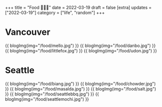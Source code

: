 +++
title = "Food 🍰🥐🍜"
date = 2022-03-19
draft = false
[extra]
updates = ["2022-03-19"]
category = ["life", "random"]
+++


# Vancouver
{{ blogImg(img="/food/mello.jpg") }}
{{ blogImg(img="/food/danbo.jpg") }}
{{ blogImg(img="/food/littlefox.jpg") }}
{{ blogImg(img="/food/udon.jpg") }}

# Seattle
{{ blogImg(img="/food/biang.jpg") }}
{{ blogImg(img="/food/chowder.jpg") }}
{{ blogImg(img="/food/masalda.jpg") }}
{{ blogImg(img="/food/salt.jpg") }}
{{ blogImg(img="/food/seattlebbq.jpg") }}
{{ blogImg(img="/food/seattlemochi.jpg") }}

